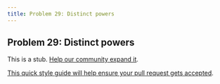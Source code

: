 ```yaml
---
title: Problem 29: Distinct powers
---
```

## Problem 29: Distinct powers

This is a stub. <a href='https://github.com/freecodecamp/guides/tree/master/src/pages/certifications/coding-interview-prep/project-euler/problem-29-distinct-powers/index.md' target='_blank' rel='nofollow'>Help our community expand it</a>.

<a href='https://github.com/freecodecamp/guides/blob/master/README.md' target='_blank' rel='nofollow'>This quick style guide will help ensure your pull request gets accepted</a>.

<!-- The article goes here, in GitHub-flavored Markdown. Feel free to add YouTube videos, images, and CodePen/JSBin embeds  -->
